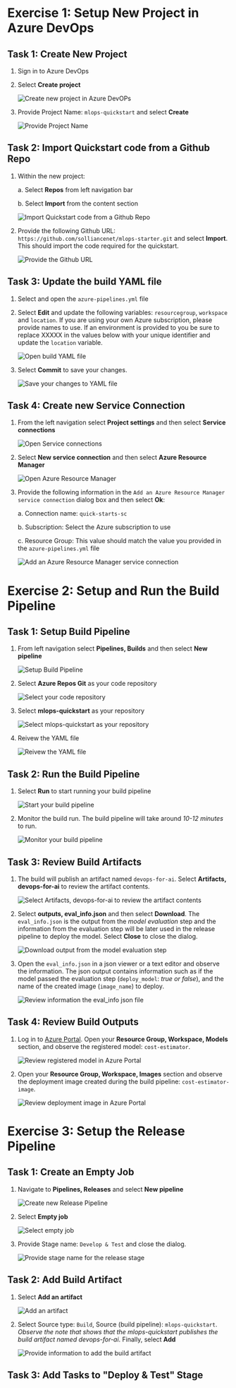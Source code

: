 
# Exercise 1: Setup New Project in Azure DevOps

## Task 1: Create New Project

1. Sign in to Azure DevOps
2. Select **Create project**

    ![Create new project in Azure DevOPs](images/01.png)

3. Provide Project Name: `mlops-quickstart` and select **Create**

    ![Provide Project Name](images/02.png)

## Task 2: Import Quickstart code from a Github Repo

1. Within the new project:

   a. Select **Repos** from left navigation bar
   
   b. Select **Import** from the content section
   
      ![Import Quickstart code from a Github Repo](images/03.png)
   
2. Provide the following Github URL: `https://github.com/solliancenet/mlops-starter.git` and select **Import**. This should import the code required for the quickstart.

    ![Provide the Github URL](images/04.png)

## Task 3: Update the build YAML file

1. Select and open the `azure-pipelines.yml` file
2. Select **Edit** and update the following variables: `resourcegroup`, `workspace` and `location`. If you are using your own Azure subscription, please provide names to use. If an environment is provided to you be sure to replace XXXXX in the values below with your unique identifier and update the `location` variable.

    ![Open build YAML file](images/05.png)

3. Select **Commit** to save your changes.

    ![Save your changes to YAML file](images/06.png)
  
## Task 4: Create new Service Connection

1. From the left navigation select **Project settings** and then select **Service connections**

    ![Open Service connections](images/07.png)

2. Select **New service connection** and then select **Azure Resource Manager**

    ![Open Azure Resource Manager](images/08.png)

3. Provide the following information in the `Add an Azure Resource Manager service connection` dialog box and then select **Ok**:
 
   a. Connection name: `quick-starts-sc`
   
   b. Subscription: Select the Azure subscription to use
   
   c. Resource Group: This value should match the value you provided in the `azure-pipelines.yml` file
   
    ![Add an Azure Resource Manager service connection](images/09.png)


# Exercise 2: Setup and Run the Build Pipeline

## Task 1: Setup Build Pipeline

1. From left navigation select **Pipelines, Builds** and then select **New pipeline**

    ![Setup Build Pipeline](images/10.png)
    
2. Select **Azure Repos Git** as your code repository

    ![Select your code repository](images/11.png)

3. Select **mlops-quickstart** as your repository

    ![Select mlops-quickstart as your repository](images/12.png)

4. Reivew the YAML file

    ![Reivew the YAML file](images/13.png)

## Task 2: Run the Build Pipeline

1. Select **Run** to start running your build pipeline

    ![Start your build pipeline](images/14.png)

2. Monitor the build run. The build pipeline will take around *10-12 minutes* to run.

    ![Monitor your build pipeline](images/15.png)

## Task 3: Review Build Artifacts

1. The build will publish an artifact named `devops-for-ai`. Select **Artifacts, devops-for-ai** to review the artifact contents.

    ![Select Artifacts, devops-for-ai to review the artifact contents](images/16.png)

2. Select **outputs, eval_info.json** and then select **Download**. The `eval_info.json` is the output from the *model evaluation* step and the information from the evaluation step will be later used in the release pipeline to deploy the model. Select **Close** to close the dialog.

    ![Download output from the model evaluation step](images/17.png)

3. Open the `eval_info.json` in a json viewer or a text editor and observe the information. The json output contains information such as if the model passed the evaluation step (`deploy_model`: *true or false*), and the name of the created image (`image_name`) to deploy.

    ![Review information the eval_info json file](images/18.png)

## Task 4: Review Build Outputs

1. Log in to [Azure Portal](https://portal.azure.com). Open your **Resource Group, Workspace, Models** section, and observe the registered model: `cost-estimator`.

    ![Review registered model in Azure Portal](images/19.png)

2. Open your **Resource Group, Workspace, Images** section and observe the deployment image created during the build pipeline: `cost-estimator-image`.

    ![Review deployment image in Azure Portal](images/18.png)
    
    
# Exercise 3: Setup the Release Pipeline

## Task 1: Create an Empty Job

1. Navigate to **Pipelines, Releases** and select **New pipeline**

    ![Create new Release Pipeline](images/19.png)

2. Select **Empty job**

    ![Select empty job](images/20.png)

3. Provide Stage name: `Develop & Test` and close the dialog.

    ![Provide stage name for the release stage](images/21.png)

## Task 2: Add Build Artifact

1. Select **Add an artifact**

    ![Add an artifact](images/22.png)

2. Select Source type: `Build`, Source (build pipeline): `mlops-quickstart`. *Observe the note that shows that the mlops-quickstart publishes the build artifact named devops-for-ai*. Finally, select **Add**

    ![Provide information to add the build artifact](images/23.png)
    
## Task 3: Add Tasks to "Deploy & Test" Stage

